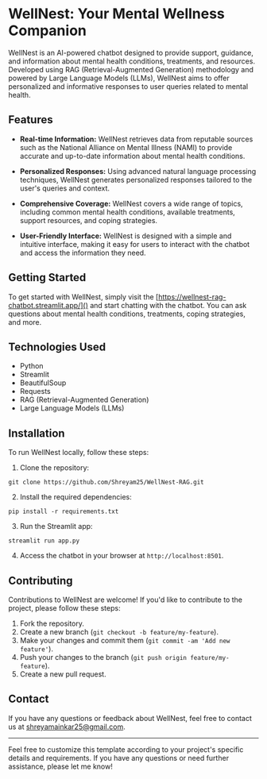 
# WellNest: Your Mental Wellness Companion

WellNest is an AI-powered chatbot designed to provide support, guidance, and information about mental health conditions, treatments, and resources. Developed using RAG (Retrieval-Augmented Generation) methodology and powered by Large Language Models (LLMs), WellNest aims to offer personalized and informative responses to user queries related to mental health.

## Features

- **Real-time Information:** WellNest retrieves data from reputable sources such as the National Alliance on Mental Illness (NAMI) to provide accurate and up-to-date information about mental health conditions.
  
- **Personalized Responses:** Using advanced natural language processing techniques, WellNest generates personalized responses tailored to the user's queries and context.

- **Comprehensive Coverage:** WellNest covers a wide range of topics, including common mental health conditions, available treatments, support resources, and coping strategies.

- **User-Friendly Interface:** WellNest is designed with a simple and intuitive interface, making it easy for users to interact with the chatbot and access the information they need.

## Getting Started

To get started with WellNest, simply visit the [https://wellnest-rag-chatbot.streamlit.app/]() and start chatting with the chatbot. You can ask questions about mental health conditions, treatments, coping strategies, and more.

## Technologies Used

- Python
- Streamlit
- BeautifulSoup
- Requests
- RAG (Retrieval-Augmented Generation)
- Large Language Models (LLMs)

## Installation

To run WellNest locally, follow these steps:

1. Clone the repository:

```
git clone https://github.com/Shreyam25/WellNest-RAG.git
```

2. Install the required dependencies:

```
pip install -r requirements.txt
```

3. Run the Streamlit app:

```
streamlit run app.py
```

4. Access the chatbot in your browser at `http://localhost:8501`.

## Contributing

Contributions to WellNest are welcome! If you'd like to contribute to the project, please follow these steps:

1. Fork the repository.
2. Create a new branch (`git checkout -b feature/my-feature`).
3. Make your changes and commit them (`git commit -am 'Add new feature'`).
4. Push your changes to the branch (`git push origin feature/my-feature`).
5. Create a new pull request.



## Contact

If you have any questions or feedback about WellNest, feel free to contact us at shreyamainkar25@gmail.com.

---

Feel free to customize this template according to your project's specific details and requirements. If you have any questions or need further assistance, please let me know!
